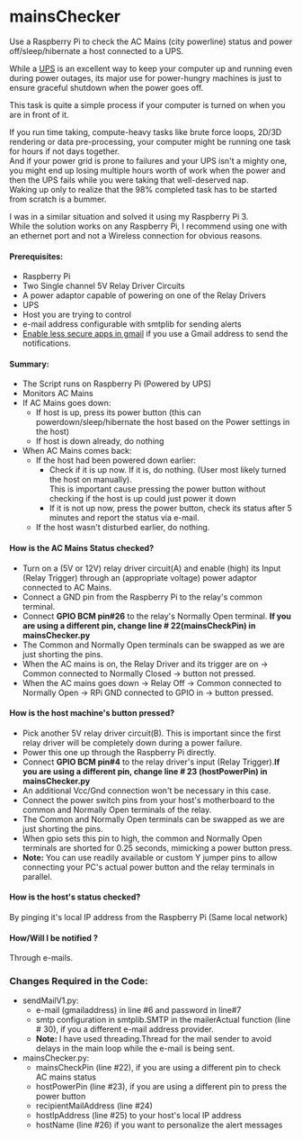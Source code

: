 # mainsChecker
Use a Raspberry Pi to check the AC Mains (city powerline) status and power off/sleep/hibernate a host connected to a UPS. 

While a [UPS](https://en.wikipedia.org/wiki/Uninterruptible_power_supply) is an excellent way to keep your computer up and running even during power outages, 
its major use for power-hungry machines is just to ensure graceful shutdown when the power goes off.  
  
This task is quite a simple process if your computer is turned on when you are in front of it.  
  
If you run time taking, compute-heavy tasks like brute force loops, 2D/3D rendering or data pre-processing, your computer might be running one task for hours if not days together.  
And if your power grid is prone to failures and your UPS isn't a mighty one, you might end up losing multiple hours worth of work when the power and then the UPS fails while you were taking that well-deserved nap.  
Waking up only to realize that the 98% completed task has to be started from scratch is a bummer.  

I was in a similar situation and solved it using my Raspberry Pi 3.  
While the solution works on any Raspberry Pi, I recommend using one with an ethernet port and not a Wireless connection for obvious reasons.

#### **Prerequisites:**
* Raspberry Pi
* Two Single channel 5V Relay Driver Circuits
* A power adaptor capable of powering on one of the Relay Drivers
* UPS
* Host you are trying to control
* e-mail address configurable with smtplib for sending alerts  
* [Enable less secure apps in gmail](https://support.google.com/accounts/answer/6010255?hl=en) if you use a Gmail address to send the notifications.

#### **Summary:**
* The Script runs on Raspberry Pi (Powered by UPS)
* Monitors AC Mains
* If AC Mains goes down:
  * If host is up, press its power button (this can powerdown/sleep/hibernate the host based on the Power settings in the host)
  * If host is down already, do nothing
* When AC Mains comes back:
  * If the host had been powered down earlier:
    * Check if it is up now. If it is, do nothing. (User most likely turned the host on manually).  
This is important cause pressing the power button without checking if the host is up could just power it down
    * If it is not up now, press the power button, check its status after 5 minutes and report the status via e-mail.
  * If the host wasn't disturbed earlier, do nothing.  

#### **How is the AC Mains Status checked?**
* Turn on a (5V or 12V) relay driver circuit(A) and enable (high) its Input (Relay Trigger) through an (appropriate voltage) power adaptor connected to AC Mains.
* Connect a GND pin from the Raspberry Pi to the relay's common terminal.
* Connect **GPIO BCM pin#26** to the relay's Normally Open terminal. **If you are using a different pin, change line # 22(mainsCheckPin) in mainsChecker.py**
* The Common and Normally Open terminals can be swapped as we are just shorting the pins.
* When the AC mains is on, the Relay Driver and its trigger are on -> Common connected to Normally Closed -> button not pressed.
* When the AC mains goes down -> Relay Off -> Common connected to Normally Open -> RPi GND connected to GPIO in -> button pressed.  

#### **How is the host machine's button pressed?**  
* Pick another 5V relay driver circuit(B). This is important since the first relay driver will be completely down during a power failure.
* Power this one up through the Raspberry Pi directly.
* Connect **GPIO BCM pin#4** to the relay driver's input (Relay Trigger).**If you are using a different pin, change line # 23 (hostPowerPin) in mainsChecker.py**
* An additional Vcc/Gnd connection won't be necessary in this case.
* Connect the power switch pins from your host's motherboard to the common and Normally Open terminals of the relay.
* The Common and Normally Open terminals can be swapped as we are just shorting the pins.
* When gpio sets this pin to high, the common and Normally Open terminals are shorted for 0.25 seconds, mimicking a power button press.
* **Note:** You can use readily available or custom Y jumper pins to allow connecting your PC's actual power button and the relay terminals in parallel.  

#### **How is the host's status checked?**  
By pinging it's local IP address from the Raspberry Pi (Same local network)

#### **How/Will I be notified ?**  
Through e-mails.

### **Changes Required in the Code:**
* sendMailV1.py:
  * e-mail (gmailaddress) in line #6 and password in line#7
  * smtp configuration in smtplib.SMTP in the mailerActual function (line # 30), if you a different e-mail address provider.
  * **Note:** I have used threading.Thread for the mail sender to avoid delays in the main loop while the e-mail is being sent.
* mainsChecker.py:
  * mainsCheckPin (line #22), if you are using a different pin to check AC mains status
  * hostPowerPin (line #23), if you are using a different pin to press the power button
  * recipientMailAddress (line #24)
  * hostIpAddress (line #25) to your host's local IP address
  * hostName (line #26) if you want to personalize the alert messages
